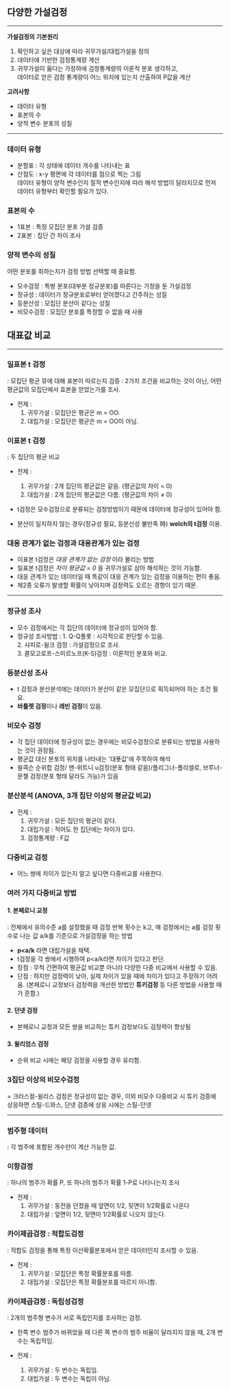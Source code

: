 ## 다양한 가설검정
---
**가설검정의 기본원리**
1. 확인하고 싶은 대상에 따라 귀무가설/대립가설을 정의
2. 데이터에 기반한 검정통계량 계산  
3. 귀무가설이 옳다는 가정하에 검정통계량의 이론적 분포 생각하고,  
   데이터로 얻은 검정 통계량이 어느 위치에 있는지 산출하여 P값을 계산  

**고려사항**
*  데이터 유형
*  표본의 수
*  양적 변수 분포의 성질

---
### 데이터 유형
- 분할표 : 각 상태에 데이터 개수를 나타내는 표
- 산점도 : x-y 평면에 각 데이터를 점으로 찍는 그림  
데이터 유형이 양적 변수인지 질적 변수인지에 따라 해석 방법이 달라지므로 먼저 데이터 유형부터 확인할 필요가 있다.

### 표본의 수  
- 1표본 : 특정 모집단 분포 가설 검증
- 2표본 : 집단 간 차이 조사

### 양적 변수의 성질
어떤 분포를 취하는지가 검정 방법 선택할 때 중요함.

* 모수검정 : 특벙 분포(대부분 정규분포)를 따른다는 가정을 둔 가설검정
* 정규성 : 데이터가 정규분포로부터 얻어졌다고 간주하는 성질
* 등분산성 : 모집단 분산이 같다는 성질
* 비모수검정 : 모집단 분포를 특정할 수 없을 때 사용

## 대표값 비교
---
### 일표본 t 검정 
: 모집단 평균 뮤에 대해 표본이 따르는지 검증
: 2가지 조건을 비교하는 것이 아닌, 어떤 평균값의 모집단에서 효본을 얻었는가를 조사.
- 전제 :  
  1. 귀무가설 : 모집단은 평균은 m = OO.
  2. 대립가설 : 모집단은 평균은 m = OO이 아님. 

### 이표본 t 검정  
: 두 집단의 평균 비교
- 전제 :
  1. 귀무가설 : 2개 집단의 평균값은 같음. (평균값의 차이 = 0)
  2. 대립가설 : 2개 집단의 평균값은 다름. (평균값의 차이 ≠ 0)

- t검정은 모수검정으로 분류되는 검정방법이기 때문에 데이터에 정규성이 있어야 함.   
- 분산이 일치하지 않는 경우(정규성 필요, 등분산성 불만족 時) **welch의 t검정** 이용.


### 대응 관계가 없는 검정과 대응관계가 있는 검정
 - 이표본 t검정은 *대응 관계가 없는 검정* 이라 불리는 방법
 - 일표본 t검정은 *차이 평균값 = 0* 을 귀무가설로 삼아 해석하는 것이 가능함.
 - 대응 관계가 있는 데이터일 때 똑같이 대응 관계가 있는 검정을 이용하는 편이 좋음.
 - 제2종 오류가 발생할 확률이 낮아지며 검정력도 오르는 경향이 있기 때문.

---
### 정규성 조사 
   - 모수 검정에서는 각 집단의 데이터에 정규성이 있어야 함.  
   - 정규성 조사방법
   : 1. Q-Q플롯 : 시각적으로 판단할 수 있음.   
     2. 샤피로-윌크 검정 : 가설검정으로 조사.  
     3. 콜모고로프-스미르노프(K-S)검정 : 이론적인 분포와 비교.  

### 등분산성 조사
- t 검정과 분산분석에는 데이터가 분산이 같은 모집단으로 획득되어야 하는 조건 필요.  
- **바틀렛 검정**이나 **레빈 검정**이 있음.

### 비모수 검정

- 각 집단 데이터에 정규성이 없는 경우에는 비모수검정으로 분류되는 방법을 사용하는 것이 권장됨.
- 평균값 대신 분포의 위치를 나타내는 '대푯값'에 주목하여 해석
- 윌콕슨 순위합 검정/ 맨-위트니 u검정(분포 형태 같음)/플리그너-폴리셀로, 브루너-문첼 검정(분포 형태 달라도 가능)가 있음

### 분산분석 (ANOVA, 3개 집단 이상의 평균값 비교)

- 전제 :
  1. 귀무가설 : 모든 집단의 평균이 같다. 
  2. 대립가설 : 적어도 한 집단에는 차이가 있다.
  3. 검정통계량 : F값

### 다중비교 검정  
- 어느 쌍에 차이가 있는지 알고 싶다면 다중비교를 사용한다.

### 여러 가지 다중비교 방법 
#### 1. 본페로니 교정
: 전체에서 유의수준 a를 설정했을 때 검정 반복 횟수는 k고, 매 검정에서는 a를 검정 횟수로 나눈 값 a/k를 기준으로 가설검정을 하는 방법
- **p<a/k** 라면 대립가설을 채택.
- t검정을 각 쌍에서 시행하여 p<a/k라면 차이가 있다고 판단.
- 장점 : 무척 간편하여 평균값 비교뿐 아니라 다양한 다중 비교에서 사용할 수 있음. 
- 단점 : 하지만 검정력이 낮아, 실제 차이가 있을 때에 차이가 있다고 주장하기 어려움.
  (본페로니 교정보다 검정력을 개선한 방법인 **튜키검정** 등 다른 방법을 사용할 때가 흔함.)

#### 2. 던넷 검정
- 본페로니 교정과 모든 쌍을 비교하는 튜키 검정보다도 검정력이 향상됨
#### 3. 윌리엄스 검정
- 순위 비교 시에는 해당 검정을 사용할 경우 유리함.

### 3집단 이상의 비모수검정
= 크러스컬-윌리스 검정은 정규성이 없는 경우, 이외 비모수 다중비교 시 튜키 검증에 상응하면 스틸-드와스, 단넷 검증에 상응 시에는 스틸-던넷

--- 
### 범주형 데이터
: 각 범주에 포함된 개수만이 계산 가능한 값.  

### 이항검정
: 하나의 범주가 확률 P, 또 하나의 범주가 확률 1-P로 나타나는지 조사

- 전제 :
  1. 귀무가설 : 동전을 던졌을 때 앞면이 1/2, 뒷면이 1/2확률로 나온다
  2. 대립가설 : 앞면이 1/2, 뒷면이 1/2확률로 나오지 않는다.

### 카이제곱검정 : 적합도검정
: 적합도 검정을 통해 특정 이산확률분포에서 얻은 데이터인지 조사할 수 있음.

- 전제 :
  1. 귀무가설 : 모집단은 특정 확률분포를 따름.
  2. 대립가설 : 모집단은 특정 확률분포를 따르지 아니함.

### 카이제곱검정 : 독립성검정
: 2개의 범주형 변수가 서로 독립인지를 조사하는 검정.  
- 한쪽 변수 범주가 바뀌었을 때 다른 쪽 변수의 범주 비율이 달라지지 않을 때, 2개 변수는 독립적임.

- 전제 :
  1. 귀무가설 : 두 번수는 독립임.
  2. 대립가설 : 두 변수는 독립이 아님.
